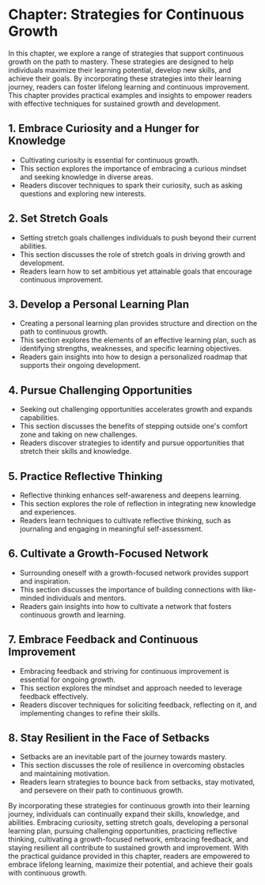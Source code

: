 Chapter: Strategies for Continuous Growth
=========================================

In this chapter, we explore a range of strategies that support continuous growth on the path to mastery. These strategies are designed to help individuals maximize their learning potential, develop new skills, and achieve their goals. By incorporating these strategies into their learning journey, readers can foster lifelong learning and continuous improvement. This chapter provides practical examples and insights to empower readers with effective techniques for sustained growth and development.

**1. Embrace Curiosity and a Hunger for Knowledge**
---------------------------------------------------

* Cultivating curiosity is essential for continuous growth.
* This section explores the importance of embracing a curious mindset and seeking knowledge in diverse areas.
* Readers discover techniques to spark their curiosity, such as asking questions and exploring new interests.

**2. Set Stretch Goals**
------------------------

* Setting stretch goals challenges individuals to push beyond their current abilities.
* This section discusses the role of stretch goals in driving growth and development.
* Readers learn how to set ambitious yet attainable goals that encourage continuous improvement.

**3. Develop a Personal Learning Plan**
---------------------------------------

* Creating a personal learning plan provides structure and direction on the path to continuous growth.
* This section explores the elements of an effective learning plan, such as identifying strengths, weaknesses, and specific learning objectives.
* Readers gain insights into how to design a personalized roadmap that supports their ongoing development.

**4. Pursue Challenging Opportunities**
---------------------------------------

* Seeking out challenging opportunities accelerates growth and expands capabilities.
* This section discusses the benefits of stepping outside one's comfort zone and taking on new challenges.
* Readers discover strategies to identify and pursue opportunities that stretch their skills and knowledge.

**5. Practice Reflective Thinking**
-----------------------------------

* Reflective thinking enhances self-awareness and deepens learning.
* This section explores the role of reflection in integrating new knowledge and experiences.
* Readers learn techniques to cultivate reflective thinking, such as journaling and engaging in meaningful self-assessment.

**6. Cultivate a Growth-Focused Network**
-----------------------------------------

* Surrounding oneself with a growth-focused network provides support and inspiration.
* This section discusses the importance of building connections with like-minded individuals and mentors.
* Readers gain insights into how to cultivate a network that fosters continuous growth and learning.

**7. Embrace Feedback and Continuous Improvement**
--------------------------------------------------

* Embracing feedback and striving for continuous improvement is essential for ongoing growth.
* This section explores the mindset and approach needed to leverage feedback effectively.
* Readers discover techniques for soliciting feedback, reflecting on it, and implementing changes to refine their skills.

**8. Stay Resilient in the Face of Setbacks**
---------------------------------------------

* Setbacks are an inevitable part of the journey towards mastery.
* This section discusses the role of resilience in overcoming obstacles and maintaining motivation.
* Readers learn strategies to bounce back from setbacks, stay motivated, and persevere on their path to continuous growth.

By incorporating these strategies for continuous growth into their learning journey, individuals can continually expand their skills, knowledge, and abilities. Embracing curiosity, setting stretch goals, developing a personal learning plan, pursuing challenging opportunities, practicing reflective thinking, cultivating a growth-focused network, embracing feedback, and staying resilient all contribute to sustained growth and improvement. With the practical guidance provided in this chapter, readers are empowered to embrace lifelong learning, maximize their potential, and achieve their goals with continuous growth.
